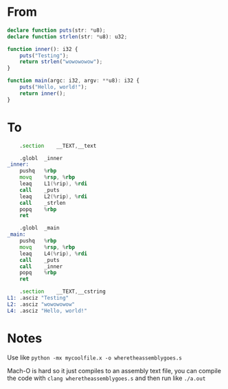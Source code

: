 # From

```ts
declare function puts(str: *u8);
declare function strlen(str: *u8): u32;

function inner(): i32 {
    puts("Testing");
    return strlen("wowowowow");
}

function main(argc: i32, argv: **u8): i32 {
    puts("Hello, world!");
    return inner();
}
```

# To

```asm
	.section	__TEXT,__text

	.globl	_inner
_inner:
	pushq	%rbp
	movq	%rsp, %rbp
	leaq	L1(%rip), %rdi
	call	_puts
	leaq	L2(%rip), %rdi
	call	_strlen
	popq	%rbp
	ret

	.globl	_main
_main:
	pushq	%rbp
	movq	%rsp, %rbp
	leaq	L4(%rip), %rdi
	call	_puts
	call	_inner
	popq	%rbp
	ret

	.section	__TEXT,__cstring
L1:	.asciz "Testing"
L2:	.asciz "wowowowow"
L4:	.asciz "Hello, world!"
```

# Notes

Use like `python -mx mycoolfile.x -o wheretheassemblygoes.s`

Mach-O is hard so it just compiles to an assembly text file, you can compile the code with `clang wheretheassemblygoes.s` and then run like `./a.out`
